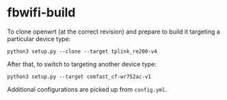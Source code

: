 # fbwifi-build

To clone openwrt (at the correct revision) and prepare to build it targeting a particular device type:
```
python3 setup.py --clone --target tplink_re200-v4
```

After that, to switch to targeting another device type:
```
python3 setup.py --target comfast_cf-wr752ac-v1
```

Additional configurations are picked up from `config.yml`.
